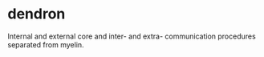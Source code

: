 # dendron
Internal and external core and inter- and extra- communication procedures separated from myelin.
